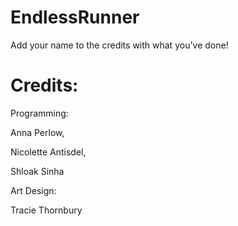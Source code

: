 # EndlessRunner


Add your name to the credits with what you've done!
# Credits:


Programming:

Anna Perlow,

Nicolette Antisdel, 

Shloak Sinha


Art Design:

Tracie Thornbury